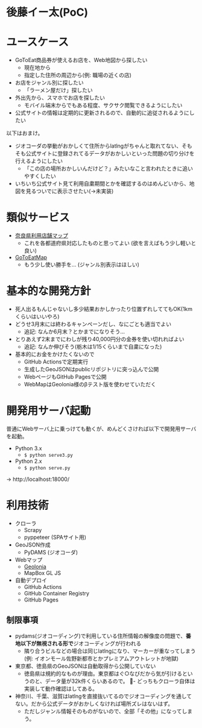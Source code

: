 後藤イー太(PoC)
===

# ユースケース

* GoToEat商品券が使えるお店を、Web地図から探したい
  * 現在地から
  * 指定した住所の周辺から(例: 職場の近くの店)
* お店をジャンル別に探したい
  * 「ラーメン屋だけ」探したい
* 外出先から、スマホでお店を探したい
  * モバイル端末からでもある程度、サクサク閲覧できるようにしたい
* 公式サイトの情報は定期的に更新されるので、自動的に追従されるようにしたい

以下はおまけ。

* ジオコーダの挙動がおかしくて住所からlatlngがちゃんと取れてない、そもそも公式サイトに登録されてるデータがおかしいといった問題の切り分けを行えるようにしたい
  * 「この店の場所おかしいんだけど？」みたいなこと言われたときに追いやすくしたい
* いちいち公式サイト見て利用自粛期間とかを確認するのはめんどいから、地図を見るついでに表示させたい(→未実装)

# 類似サービス

* [奈良県利用店舗マップ](https://tinyurl.com/yx8ocwwc)
  * これを各都道府県対応したものと思ってよい (欲を言えばもう少し軽いと良い)
* [GoToEatMap](https://go-to-eat-map.com/)
  * もう少し使い勝手を… (ジャンル別表示はほしい)

# 基本的な開発方針

- 死人出るもんじゃないし多少結果おかしかったり位置ずれしててもOK(1kmくらいはいいやろ)
- どうせ3月末には終わるキャンペーンだし、なにごとも適当でよい
  - 追記: なんか6月末？とかまでになりそう…
- とりあえず2末までにわしが残り40,000円分の金券を使い切れればよい
  - 追記: なんか伸びそう(栃木は1/15くらいまで自粛になった)
- 基本的にお金をかけたくないので
  - GitHub Actionsで定期実行
  - 生成したGeoJSONはpublicリポジトリに突っ込んで公開
  - WebページもGitHub Pagesで公開
  - WebMapはGeolonia様のβテスト版を使わせていただく

# 開発用サーバ起動

普通にWebサーバ上に乗っけても動くが、めんどくさければ以下で開発用サーバを起動。

* Python 3.x
  * `$ python serve3.py`
* Python 2.x
  * `$ python serve.py`

-> http://localhost:18000/
# 利用技術

- クローラ
  - Scrapy
  - pyppeteer (SPAサイト用)
- GeoJSON作成
  - PyDAMS (ジオコーダ)
- Webマップ
  - [Geolonia](https://geolonia.com/)
  - MapBox GL JS
- 自動デプロイ
  - GitHub Actions
  - GitHub Container Registry
  - GitHub Pages
## 制限事項

- pydams(ジオコーディング)で利用している住所情報の解像度の問題で、**番地以下が無視される形で**ジオコーディングが行われる
  - 隣り合うビルなどの場合は同じlatlngになり、マーカーが重なってしまう(例: イオンモール佐野新都市とかプレミアムアウトレットが地獄)
- 東京都、徳島県のGeoJSONは自動取得から公開していない
  - 徳島県は規約的なものが理由。東京都はぐ○なびだから気が引けるというのと、データ量が32k件くらいあるので。
  - どっちもクローラ自体は実装して動作確認はしてある。
- 神奈川、千葉、滋賀はlatlngを直接抜いてるのでジオコーディングを通してない。だから公式データがおかしくなければ場所ズレはないはず。
  - ただしジャンル情報そのものがないので、全部「その他」になってしまう。
